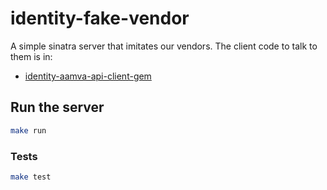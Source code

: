 # identity-fake-vendor

A simple sinatra server that imitates our vendors. The client code to talk to them is in:

- [identity-aamva-api-client-gem](https://github.com/18F/identity-aamva-api-client-gem)

## Run the server

```bash
make run
```

### Tests

```bash
make test
```